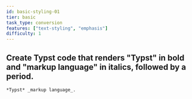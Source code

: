```yaml
---
id: basic-styling-01
tier: basic
task_type: conversion
features: ["text-styling", "emphasis"]
difficulty: 1
---
```

Create Typst code that renders "Typst" in bold and "markup language" in italics, followed by a period.
---
```typst
*Typst* _markup language_.
```
